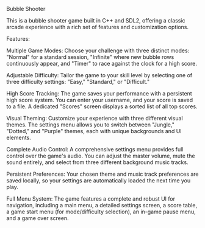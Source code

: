 Bubble Shooter

This is a bubble shooter game built in C++ and SDL2, offering a classic arcade experience with a rich set of features and customization options.

Features:

Multiple Game Modes: Choose your challenge with three distinct modes: "Normal" for a standard session, "Infinite" where new bubble rows continuously appear, and "Timer" to race against the clock for a high score.

Adjustable Difficulty: Tailor the game to your skill level by selecting one of three difficulty settings: "Easy," "Standard," or "Difficult."

High Score Tracking: The game saves your performance with a persistent high score system. You can enter your username, and your score is saved to a file. A dedicated "Scores" screen displays a sorted list of all top scores.

Visual Theming: Customize your experience with three different visual themes. The settings menu allows you to switch between "Jungle," "Dotted," and "Purple" themes, each with unique backgrounds and UI elements.

Complete Audio Control: A comprehensive settings menu provides full control over the game's audio. You can adjust the master volume, mute the sound entirely, and select from three different background music tracks.

Persistent Preferences: Your chosen theme and music track preferences are saved locally, so your settings are automatically loaded the next time you play.

Full Menu System: The game features a complete and robust UI for navigation, including a main menu, a detailed settings screen, a score table, a game start menu (for mode/difficulty selection), an in-game pause menu, and a game over screen.
